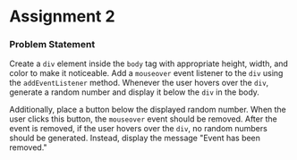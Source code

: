# Assignment 2

### Problem Statement

Create a `div` element inside the `body` tag with appropriate height, width, and color to make it noticeable. Add a `mouseover` event listener to the `div` using the `addEventListener` method. Whenever the user hovers over the `div`, generate a random number and display it below the `div` in the body.

Additionally, place a button below the displayed random number. When the user clicks this button, the `mouseover` event should be removed. After the event is removed, if the user hovers over the `div`, no random numbers should be generated. Instead, display the message "Event has been removed."

